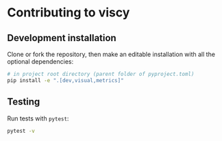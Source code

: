 # Contributing to viscy

## Development installation

Clone or fork the repository,
then make an editable installation with all the optional dependencies:

```sh
# in project root directory (parent folder of pyproject.toml)
pip install -e ".[dev,visual,metrics]"
```

## Testing

Run tests with `pytest`:

```sh
pytest -v
```

